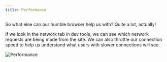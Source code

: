 ```yaml
---
title: Performance
---
```


So what else can our humble browser help us with? Quite a lot, actually! 

If we look in the network tab in dev tools, we can see which network requests are being made from the site. We can also throttle our connection speed to help us understand what users with slower connections will see.

![Performance](../performance.png)

